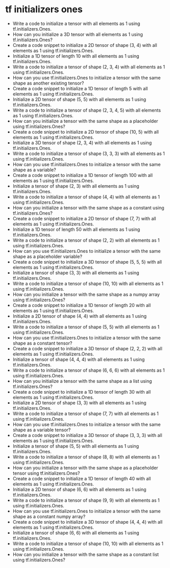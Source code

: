 # tf initializers ones

- Write a code to initialize a tensor with all elements as 1 using tf.initializers.Ones.
- How can you initialize a 3D tensor with all elements as 1 using tf.initializers.Ones?
- Create a code snippet to initialize a 2D tensor of shape (3, 4) with all elements as 1 using tf.initializers.Ones.
- Initialize a 1D tensor of length 10 with all elements as 1 using tf.initializers.Ones.
- Write a code to initialize a tensor of shape (2, 3, 4) with all elements as 1 using tf.initializers.Ones.
- How can you use tf.initializers.Ones to initialize a tensor with the same shape as another existing tensor?
- Create a code snippet to initialize a 1D tensor of length 5 with all elements as 1 using tf.initializers.Ones.
- Initialize a 2D tensor of shape (5, 5) with all elements as 1 using tf.initializers.Ones.
- Write a code to initialize a tensor of shape (2, 3, 4, 5) with all elements as 1 using tf.initializers.Ones.
- How can you initialize a tensor with the same shape as a placeholder using tf.initializers.Ones?
- Create a code snippet to initialize a 2D tensor of shape (10, 5) with all elements as 1 using tf.initializers.Ones.
- Initialize a 3D tensor of shape (2, 3, 4) with all elements as 1 using tf.initializers.Ones.
- Write a code to initialize a tensor of shape (3, 3, 3) with all elements as 1 using tf.initializers.Ones.
- How can you use tf.initializers.Ones to initialize a tensor with the same shape as a variable?
- Create a code snippet to initialize a 1D tensor of length 100 with all elements as 1 using tf.initializers.Ones.
- Initialize a tensor of shape (2, 3) with all elements as 1 using tf.initializers.Ones.
- Write a code to initialize a tensor of shape (4, 4) with all elements as 1 using tf.initializers.Ones.
- How can you initialize a tensor with the same shape as a constant using tf.initializers.Ones?
- Create a code snippet to initialize a 2D tensor of shape (7, 7) with all elements as 1 using tf.initializers.Ones.
- Initialize a 1D tensor of length 50 with all elements as 1 using tf.initializers.Ones.
- Write a code to initialize a tensor of shape (2, 2) with all elements as 1 using tf.initializers.Ones.
- How can you use tf.initializers.Ones to initialize a tensor with the same shape as a placeholder variable?
- Create a code snippet to initialize a 3D tensor of shape (5, 5, 5) with all elements as 1 using tf.initializers.Ones.
- Initialize a tensor of shape (3, 3) with all elements as 1 using tf.initializers.Ones.
- Write a code to initialize a tensor of shape (10, 10) with all elements as 1 using tf.initializers.Ones.
- How can you initialize a tensor with the same shape as a numpy array using tf.initializers.Ones?
- Create a code snippet to initialize a 1D tensor of length 20 with all elements as 1 using tf.initializers.Ones.
- Initialize a 2D tensor of shape (4, 4) with all elements as 1 using tf.initializers.Ones.
- Write a code to initialize a tensor of shape (5, 5) with all elements as 1 using tf.initializers.Ones.
- How can you use tf.initializers.Ones to initialize a tensor with the same shape as a constant tensor?
- Create a code snippet to initialize a 3D tensor of shape (2, 2, 2) with all elements as 1 using tf.initializers.Ones.
- Initialize a tensor of shape (4, 4, 4) with all elements as 1 using tf.initializers.Ones.
- Write a code to initialize a tensor of shape (6, 6, 6) with all elements as 1 using tf.initializers.Ones.
- How can you initialize a tensor with the same shape as a list using tf.initializers.Ones?
- Create a code snippet to initialize a 1D tensor of length 30 with all elements as 1 using tf.initializers.Ones.
- Initialize a 2D tensor of shape (3, 3) with all elements as 1 using tf.initializers.Ones.
- Write a code to initialize a tensor of shape (7, 7) with all elements as 1 using tf.initializers.Ones.
- How can you use tf.initializers.Ones to initialize a tensor with the same shape as a variable tensor?
- Create a code snippet to initialize a 3D tensor of shape (3, 3, 3) with all elements as 1 using tf.initializers.Ones.
- Initialize a tensor of shape (5, 5) with all elements as 1 using tf.initializers.Ones.
- Write a code to initialize a tensor of shape (8, 8) with all elements as 1 using tf.initializers.Ones.
- How can you initialize a tensor with the same shape as a placeholder tensor using tf.initializers.Ones?
- Create a code snippet to initialize a 1D tensor of length 40 with all elements as 1 using tf.initializers.Ones.
- Initialize a 2D tensor of shape (6, 6) with all elements as 1 using tf.initializers.Ones.
- Write a code to initialize a tensor of shape (9, 9) with all elements as 1 using tf.initializers.Ones.
- How can you use tf.initializers.Ones to initialize a tensor with the same shape as a constant numpy array?
- Create a code snippet to initialize a 3D tensor of shape (4, 4, 4) with all elements as 1 using tf.initializers.Ones.
- Initialize a tensor of shape (6, 6) with all elements as 1 using tf.initializers.Ones.
- Write a code to initialize a tensor of shape (10, 10) with all elements as 1 using tf.initializers.Ones.
- How can you initialize a tensor with the same shape as a constant list using tf.initializers.Ones?